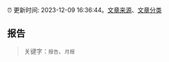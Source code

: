 :alarm_clock: 更新时间: 2023-12-09 16:36:44。[文章来源](/README.md)、[文章分类](/TAGS.md)

## 报告


> 关键字：`报告`、`月报`



